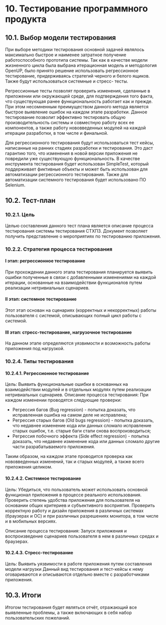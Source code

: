 # 10. Тестирование программного продукта

## 10.1. Выбор модели тестирования

При выборе методики тестирования основной задачей являлось максимально быстрое и наименее затратное получение работоспособного прототипа системы. Так как в качестве модели жизненного цикла была выбрана итерационная модель и методология OpenUP, было принято решение использовать регрессионное тестирование, придерживаясь стратегий черного и белого ящиков. Также будут использоваться системные и стресс- тесты.

Регрессионные тесты позволят проверить изменения, сделанные в приложении или окружающей среде, для подтверждения того факта, что существующая ранее функциональность работает как и прежде. При этом несомненным преимуществом данного метода является быстрое выявление ошибок на каждом этапе разработки. Данное тестирование позволит эффективно тестировать общую производительность системы и совместную работу всех ее компонентов, а также работу нововведенных модулей на каждой итерации разработки, в том числе и финальной.

Для регрессионного тестирования будут использоваться тест кейсы, написанные на ранних стадиях разработки и тестирования. Это даст гарантию того, что изменения в новой версии приложения не повредили уже существующую функциональность. В качестве инструмента тестирования будет использован SimpleTest, который поддерживает фиктивные объекты и может быть использован для автоматизации регрессионного тестирования. Также для автоматизации системного тестирования будет использовано ПО Selenium.

## 10.2. Тест-план

### 10.2.1. Цель
Целью составления данного тест плана является описание процесса тестирования системы тестирования СТХПЗ. Документ позволяет получить представление о мероприятиях по тестированию приложения.

### 10.2.2. Стратегия процесса тестирования

#### I этап: регрессионное тестирование
При прохождении данного этапа тестирования планируется выявить ошибки полученные в связи с добавленными изменениями на каждой итерации, основанные на взаимодействии функционалов путем реализации нетривиальных сценариев.

#### II этап: системное тестирование
Этот этап основан на сценариях (корректных и некорректных) работы пользователя с системой, описывающих полный цикл работы с системой.

#### III этап: стресс-тестирование, нагрузочное тестирование
На данном этапе определяются уязвимости и возможность работы приложения под нагрузкой.

### 10.2.4. Типы тестирования

#### 10.2.4.1. Регрессионное тестирование
Цель:
Выявить функциональные ошибки в основанных на взаимодействии модулей и в отдельных модулях путем реализации нетривиальных сценариев.
Описание процесса тестирования:
При каждом изменении проводятся следующие проверки:
- Регрессия багов (Bug regression) - попытка доказать, что исправленная ошибка на самом деле не исправлена;
- Регрессия старых багов (Old bugs regression) - попытка доказать, что недавнее изменение кода или данных сломало исправление старых ошибок, т.е. старые баги стали снова воспроизводиться;
- Регрессия побочного эффекта (Side effect regression) - попытка доказать, что недавнее изменение кода или данных сломало другие части разрабатываемого приложения.

Таким образом, на каждом этапе проводится проверка как нововведенных изменений, так и старых модулей, а также всего приложения целиком.

#### 10.2.4.2. Системное тестирование
Цель:
Убедиться, что пользователь может использовать основной функционал приложения в процессе реального использования. Проверить степень удобства приложения для пользователя на основании общих критериев и субъективного восприятия. Проверить корректную работу и дизайн приложения в различных системах (браузерах и ОС) и при различных разрешениях монитора, в том числе и в мобильных версиях.

Описание процесса тестирования:
    Запуск приложения и воспроизведение сценариев пользователя в нем в различных средах и браузерах.

#### 10.2.4.3. Стресс-тестирование
Цель:
Выявить уязвимости в работе приложения путем составления модели нагрузки
Данный вид тестирования и тест-кейсы к нему оговариваются и описываются отдельно вместе с разработчиками приложения.

## 10.3. Итоги
Итогом тестирования будет являться отчёт, отражающий все выявленные проблемы, а также включающих в себя набор пользовательских пожеланий.

